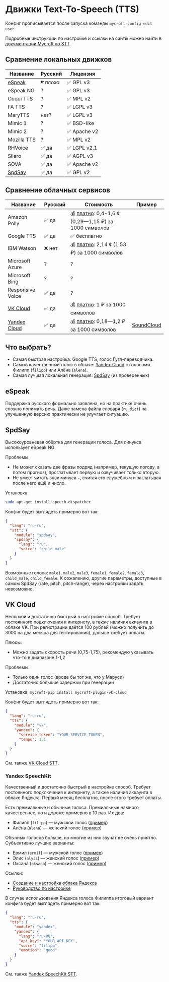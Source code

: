 # Движки Text-To-Speech (TTS)

Конфиг прописывается после запуска команды `mycroft-config edit user`.

Подробные инструкции по настройке и ссылки на сайты можно найти в [документации Mycroft по STT](https://mycroft-ai.gitbook.io/docs/using-mycroft-ai/customizations/stt-engine).

## Сравнение локальных движков
| Название           | Русский  | Лицензия    
| ------------------ | -------- | ------------
| [eSpeak](#espeak)  | 💔 плохо | ✅ GPL v3
| eSpeak NG          | ?        | ✅ GPL v3
| Coqui TTS          | ?        | ✅ MPL v2
| FA TTS             | ?        | ✅ LGPL v3
| MaryTTS            | нет?     | ✅ LGPL v3
| Mimic 1            | ?        | ✅ BSD-like
| Mimic 2            | ?        | ✅ Apache v2
| Mozilla TTS        | ?        | ✅ MPL v2
| RHVoice            | ✅ да    | ✅ LGPL v2.1
| Silero             | ✅ да    | ✅ AGPL v3
| SOVA               | ✅ да    | ✅ Apache v2
| [SpdSay](#spdsay)  | ✅ да    | ✅ GPL v2

## Сравнение облачных сервисов
| Название                          | Русский  | Стоимость | Пример
| --------------------------------- | -------- | --------- | ------
| Amazon Polly                      | ✅ да    | 💰 [платно](https://aws.amazon.com/polly/pricing/?nc=sn&loc=4): 0,4-1,6 ¢ (0,29—1,15 ₽) за 1000 символов
| Google TTS                        | ✅ да    | ✅ бесплатно
| IBM Watson                        | ❌ нет   | 💰 [платно](https://cloud.ibm.com/catalog/services/text-to-speech): 2,14 ¢ (1,53 ₽) за 1000 символов
| Microsoft Azure                   | ?        | ?
| Microsoft Bing                    | ?        | ?
| Responsive Voice                  | ✅ да    | ?
| [VK Cloud](#vk-cloud)             | ✅ да    | 💰 [платно](https://mcs.mail.ru/cloud-voice/#pricing): 1 ₽ за 1000 символов
| [Yandex Cloud](#yandex-speechkit) | ✅ да    | 💰 [платно](https://cloud.yandex.ru/prices): 0,18—1,2 ₽ за 1000 символов | [SoundCloud](https://soundcloud.com/sergey-leschina/mycroft-tts-yandex-speechkit)

## Что выбрать?
- Самая быстрая настройка: Google TTS, голос Гугл-переводчика.
- Самый качественный голос в облаке: [Yandex Cloud](#yandex-speechkit) с голосами Филипп (`filipp`) или Алёна (`alena`).
- Самая лучшая локальная генерация: [SpdSay](#spdsay) (из проверенных)

## eSpeak
Поддержка русского формально заявлена, но на практике очень сложно понимать речь.
Даже замена файла словаря (`ru_dict`) на улучшенную версию практически не улучгает ситуацию.

## SpdSay
Высокоуровневая обёртка для генерации голоса. Для линукса использует eSpeak NG.

Проблемы:
- Не может сказать две фразы подряд (например, текущую погоду, а потом прогноз), проглатывает первую и озвучивает только вторую.
- Не умеет читать знак минуса `-`, считая его служебным и заглатывая после него ещё и число.

Установка:
```bash
sudo apt-get install speech-dispatcher
```

Конфиг будет выглядеть примерно вот так:
```json
{
  "lang": "ru-ru",
  "stt": {
    "module": "spdsay",
    "spdsay": {
      "lang": "ru",
      "voice": "child_male"
    }
  }
}
```
Возможные голоса: `male1`, `male2`, `male3`, `female1`, `female2`, `female3`, `child_male`, `child_female`. К сожалению, другие параметры, доступные в самом SpdSay (rate, pitch, pitch-range), через настройки задать невозможно.


## VK Cloud
Неплохой и достаточно быстрый в настройке способ. Требует постоянного подключения к интернету, а также наличия аккаунта в облаке VK.
При регистрации даётся 100 рублей (можно получить до 3000 на два месяца для тестирования), дальше требует оплаты.

Плюсы:
- Можно задать скорость речи (0,75-1,75), рекомендую указывать что-то в диапазоне 1-1,2

Проблемы:
- Только один голос (вроде бы тот же, что у Маруси)
- Достаточно большие задержки при генерации

Установка:
`mycroft-pip install mycroft-plugin-vk-cloud`

Конфиг будет выглядеть примерно вот так:
```json
{
  "lang": "ru-ru",
  "tts": {
    "module": "vk",
    "yandex": {
      "service_token": "YOUR_SERVICE_TOKEN",
      "tempo": 1.1
    }
  }
}
```

См. также [VK Cloud STT](./STT.md#vk-cloud).

### Yandex SpeechKit
Качественный и достаточно быстрый в настройке способ. Требует постоянного подключения к интернету, а также наличия аккаунта в облаке Яндекса.
Первый месяц бесплатно, после этого требует оплаты.

Есть премиальные и обычные голоса. Премиальные намного качественнее, но и дороже примерно в 10 раз. Их два:
- Филипп (`filipp`) — мужской голос ([пример](https://soundcloud.com/sergey-leschina/mycroft-tts-yandex-speechkit))
- Алёна (`alena`) — женский голос ([пример](https://soundcloud.com/sergey-leschina/yandex-alena))

Обычных голосов больше, но многие из них звучат не очень приятно. Субъективно лучшие варианты:
- Ермил (`ermil`) — мужской голос ([пример](https://soundcloud.com/sergey-leschina/yandex-ermil))
- Элис (`alyss`) — женский голос ([пример](https://soundcloud.com/sergey-leschina/yandex-alyss))
- Оксана (`oksana`) — женский голос ([пример](https://soundcloud.com/sergey-leschina/yandex-oksana))

Ссылки:
- [Создание и настройка облака Яндекса](https://cloud.yandex.ru/services/speechkit)
- [Руководство по настройке](https://mycroft-ai.gitbook.io/docs/using-mycroft-ai/customizations/tts-engine#yandex-speechkit)

В случае использования Яндекса голоса Филиппа итоговый вариант конфига будет выглядеть примерно вот так:
```json
{
  "lang": "ru-ru",
  "tts": {
    "module": "yandex",
    "yandex": {
      "lang": "ru-RU",
      "api_key": "YOUR_API_KEY",
      "voice": "filipp",
      "emotion": "good"
    }
  }
}
```

См. также [Yandex SpeechKit STT](./STT.md#yandex-speechkit).
